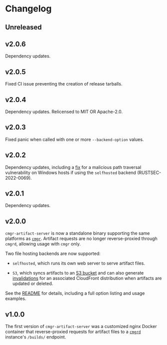 # Changelog

## Unreleased

## v2.0.6

Dependency updates.

## v2.0.5

Fixed CI issue preventing the creation of release tarballs.

## v2.0.4

Dependency updates.
Relicensed to MIT OR Apache-2.0.

## v2.0.3

Fixed panic when called with one or more `--backend-option` values.

## v2.0.2

Dependency updates, including a [fix](https://github.com/stephank/hyper-staticfile/releases/tag/v0.9.2) for a malicious path traversal vulnerability on Windows hosts if using the `selfhosted` backend (RUSTSEC-2022-0069).

## v2.0.1

Dependency updates.

## v2.0.0

`cmgr-artifact-server` is now a standalone binary supporting the same platforms as
[`cmgr`](https://github.com/ArmyCyberInstitute/cmgr). Artifact requests are no longer
reverse-proxied through `cmgrd`, allowing usage with `cmgr` only.

Two file hosting backends are now supported:

- `selfhosted`, which runs its own web server to serve artifact files.

- `S3`, which syncs artifacts to an [S3 bucket](https://aws.amazon.com/s3/) and can also generate
  [invalidations](https://docs.aws.amazon.com/AmazonCloudFront/latest/DeveloperGuide/Invalidation.html)
  for an associated CloudFront distribution when artifacts are updated or deleted.

See the [README](README.md) for details, including a full option listing and usage examples.

## v1.0.0

The first version of `cmgr-artifact-server` was a customized nginx Docker container that
reverse-proxied requests for artifact files to a
[`cmgrd`](https://github.com/ArmyCyberInstitute/cmgr) instance's `/builds/` endpoint.
